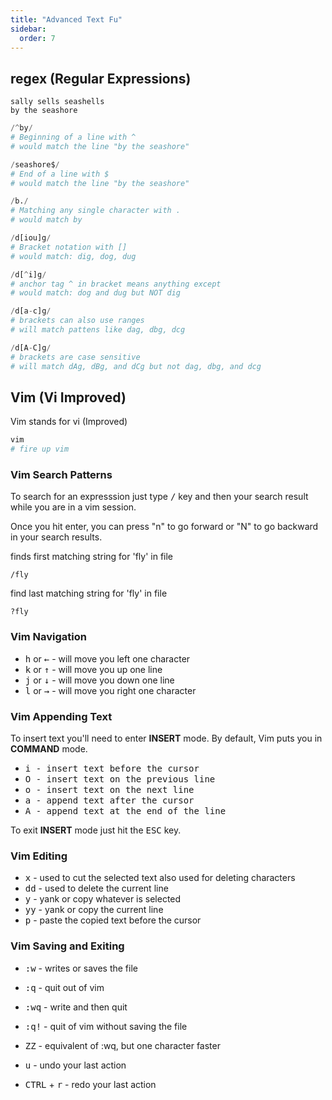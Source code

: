 ```yaml
---
title: "Advanced Text Fu"
sidebar:
  order: 7
---
```


## regex (Regular Expressions)

```
sally sells seashells
by the seashore
```

```py
/^by/
# Beginning of a line with ^
# would match the line "by the seashore"
```

```py
/seashore$/
# End of a line with $
# would match the line "by the seashore"
```

```py
/b./
# Matching any single character with .
# would match by
```

```py
/d[iou]g/
# Bracket notation with []
# would match: dig, dog, dug

/d[^i]g/
# anchor tag ^ in bracket means anything except
# would match: dog and dug but NOT dig

/d[a-c]g/
# brackets can also use ranges
# will match pattens like dag, dbg, dcg

/d[A-C]g/
# brackets are case sensitive
# will match dAg, dBg, and dCg but not dag, dbg, and dcg
```

## Vim (Vi Improved)

Vim stands for vi (Improved)

```bash
vim
# fire up vim
```

### Vim Search Patterns

To search for an expresssion just type <kbd>/</kbd> key and then your search result while you are in a vim session.

Once you hit enter, you can press "n" to go forward or "N" to go backward in your search results.

finds first matching string for 'fly' in file

```
/fly
```

find last matching string for 'fly' in file

```
?fly
```

### Vim Navigation

- <kbd>h</kbd> or <kbd>←</kbd> - will move you left one character
- <kbd>k</kbd> or <kbd>↑</kbd> - will move you up one line
- <kbd>j</kbd> or <kbd>↓</kbd> - will move you down one line
- <kbd>l</kbd> or <kbd>→</kbd> - will move you right one character

### Vim Appending Text

To insert text you'll need to enter **INSERT** mode. By default, Vim puts you in **COMMAND** mode.

- <kbd>i<kbd> - insert text before the cursor
- <kbd>O<kbd> - insert text on the previous line
- <kbd>o<kbd> - insert text on the next line
- <kbd>a<kbd> - append text after the cursor
- <kbd>A<kbd> - append text at the end of the line

To exit **INSERT** mode just hit the <kbd>ESC</kbd> key.

### Vim Editing

- <kbd>x</kbd> - used to cut the selected text also used for deleting characters
- <kbd>dd</kbd> - used to delete the current line
- <kbd>y</kbd> - yank or copy whatever is selected
- <kbd>yy</kbd> - yank or copy the current line
- <kbd>p</kbd> - paste the copied text before the cursor

### Vim Saving and Exiting

- <kbd>:w</kbd> - writes or saves the file
- <kbd>:q</kbd> - quit out of vim
- <kbd>:wq</kbd> - write and then quit
- <kbd>:q!</kbd> - quit of vim without saving the file
- <kbd>ZZ</kbd> - equivalent of :wq, but one character faster

- <kbd>u</kbd> - undo your last action
- <kbd>CTRL</kbd> + <kbd>r</kbd> - redo your last action
